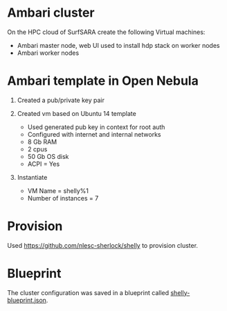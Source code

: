 # Ambari cluster

On the HPC cloud of SurfSARA create the following Virtual machines:

* Ambari master node, web UI used to install hdp stack on worker nodes
* Ambari worker nodes

# Ambari template in Open Nebula

1. Created a pub/private key pair
2. Created vm based on Ubuntu 14 template

    * Used generated pub key in context for root auth
    * Configured with internet and internal networks
    * 8 Gb RAM
    * 2 cpus
    * 50 Gb OS disk
    * ACPI = Yes

3. Instantiate

    * VM Name = shelly%1
    * Number of instances = 7

# Provision

Used https://github.com/nlesc-sherlock/shelly to provision cluster.

# Blueprint

The cluster configuration was saved in a blueprint called [shelly-blueprint.json](shelly-blueprint.json).
